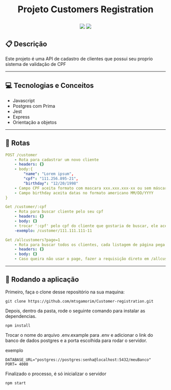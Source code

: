 # <p align = "center"> Projeto Customers Registration </p>

<p align = "center">
   <img src="https://img.shields.io/badge/author-Matheus Amorim-4dae71?style=flat-square" />
   <img src="https://img.shields.io/github/languages/count/mtsgamorim/Customer-registration?color=4dae71&style=flat-square" />
</p>

## :clipboard: Descrição

Este projeto é uma API de cadastro de clientes que possui seu proprio sistema de validação de CPF

---

## :computer: Tecnologias e Conceitos

- Javascript
- Postgres com Prima
- Jest
- Express
- Orientação a objetos

---

## :rocket: Rotas

```yml
POST /customer
    - Rota para cadastrar um novo cliente
    - headers: {}
    - body:{
        "name": "Lorem ipsum",
        "cpf": "111.256.895-21",
        "birthday": "12/20/1998"
    - Campo CPF aceita formato com mascara xxx.xxx.xxx-xx ou sem máscara xxxxxxxxxxx
    - Campo birthday aceita datas no formato americano MM/DD/YYYY
}
```

```yml
Get /customer/:cpf
    - Rota para buscar cliente pelo seu cpf
    - headers: {}
    - body: {}
    - trocar ':cpf' pelo cpf do cliente que gostaria de buscar, ele aceita cpf com máscara xxx.xxx.xxx-xx ou sem xxxxxxxxxxx
    -exemplo: /customer/111.111.111-11


```

```yml
Get /allcustomers?page=1
    - Rota para buscar todos os clientes, cada listagem de página pega os 10 primeiros clientes
    - headers: {}
    - body: {}
    - Caso queira não usar o page, fazer a requisição direto em /allcustomers retorna todos os clientes.
```

---

## 🏁 Rodando a aplicação

Primeiro, faça o clone desse repositório na sua maquina:

```
git clone https://github.com/mtsgamorim/Customer-registration.git
```

Depois, dentro da pasta, rode o seguinte comando para instalar as dependencias.

```
npm install
```

Trocar o nome do arquivo .env.example para .env e adicionar o link do banco de dados postgres e a porta escolhida para rodar o servidor.

exemplo

```
DATABASE_URL="postgres://postgres:senha@localhost:5432/meuBanco"
PORT= 4000
```

Finalizado o processo, é só inicializar o servidor

```
npm start
```
